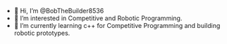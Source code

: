 - 👋 Hi, I’m @BobTheBuilder8536
- 👀 I’m interested in Competitive and Robotic Programming.
- 🌱 I’m currently learning c++ for Competitive Programming and building robotic prototypes.
